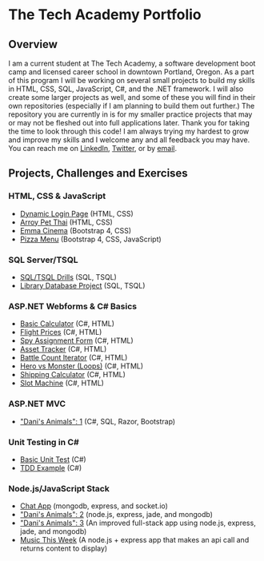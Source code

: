 # The Tech Academy Portfolio
## Overview
I am a current student at The Tech Academy, a software development boot camp and licensed career school in downtown Portland, Oregon. As a part of this program I will be working on several small projects to build my skills in HTML, CSS, SQL, JavaScript, C#, and the .NET framework. I will also create some larger projects as well, and some of these you will find in their own repositories (especially if I am planning to build them out further.) The repository you are currently in is for my smaller practice projects that may or may not be fleshed out into full applications later. Thank you for taking the time to look through this code! I am always trying my hardest to grow and improve my skills and I welcome any and all feedback you may have. You can reach me on [LinkedIn](https://www.linkedin.com/in/jhunschejones), [Twitter](https://twitter.com/jhunschejones), or by [email](mailto:contact@joshuahunschejones.com).

## Projects, Challenges and Exercises

### HTML, CSS & JavaScript
* [Dynamic Login Page](https://github.com/jhunschejones/The-Tech-Academy-Projects/tree/master/login) (HTML, CSS) 
* [Arroy Pet Thai](https://github.com/jhunschejones/Arroy-Pet-Thai) (HTML, CSS)
* [Emma Cinema](https://github.com/jhunschejones/Emma-Cinema) (Bootstrap 4, CSS)
* [Pizza Menu](https://github.com/jhunschejones/pizza-menu) (Bootstrap 4, CSS, JavaScript)

### SQL Server/TSQL
* [SQL/TSQL Drills](https://github.com/jhunschejones/The-Tech-Academy-Projects/tree/master/SQL%20Drills) (SQL, TSQL)
* [Library Database Project](https://github.com/jhunschejones/The-Tech-Academy-Projects/tree/master/library) (SQL, TSQL)

### ASP.NET Webforms & C# Basics
* [Basic Calculator](https://github.com/jhunschejones/The-Tech-Academy-C--Part-1/tree/master/Challenge10) (C#, HTML)
* [Flight Prices](https://github.com/jhunschejones/The-Tech-Academy-C--Part-1/tree/master/CS-ASP_022) (C#, HTML)
* [Spy Assignment Form](https://github.com/jhunschejones/The-Tech-Academy-C--Part-1/tree/master/Challenge19) (C#, HTML)
* [Asset Tracker](https://github.com/jhunschejones/The-Tech-Academy-C--Part-1/tree/master/Challenge23) (C#, HTML)
* [Battle Count Iterator](https://github.com/jhunschejones/The-Tech-Academy-C--Part-1/tree/master/ChallengeForXmenBattleCount) (C#, HTML)
* [Hero vs Monster (Loops)](https://github.com/jhunschejones/The-Tech-Academy-C--Part-2/tree/master/CS-ASP_027) (C#, HTML)
* [Shipping Calculator](https://github.com/jhunschejones/The-Tech-Academy-C--Part-2/tree/master/Challenge34) (C#, HTML)
* [Slot Machine](https://github.com/jhunschejones/The-Tech-Academy-C--Part-2/tree/master/SlotMachine) (C#, HTML)

### ASP.NET MVC
* ["Dani's Animals": 1](https://github.com/jhunschejones/The-Tech-Academy-C--Part-2/tree/master/DaniAnimals) (C#, SQL, Razor, Bootstrap)

### Unit Testing in C#
* [Basic Unit Test](https://github.com/jhunschejones/The-Tech-Academy-Projects/tree/master/FirstUnitTest) (C#)
* [TDD Example](https://github.com/jhunschejones/The-Tech-Academy-Projects/tree/master/SalaryCalculatorTest) (C#)

### Node.js/JavaScript Stack
* [Chat App](https://github.com/jhunschejones/The-Tech-Academy-Projects/tree/master/node/Chat%20App) (mongodb, express, and socket.io)
* ["Dani's Animals": 2](https://github.com/jhunschejones/The-Tech-Academy-Projects/tree/master/node/Dani%20Animals%202) (node.js, express, jade, and mongodb)
* ["Dani's Animals": 3](https://github.com/jhunschejones/Dani-Animals-3) (An improved full-stack app using node.js, express, jade, and mongodb)
* [Music This Week](https://github.com/jhunschejones/This-Week) (A node.js + express app that makes an api call and returns content to display)
